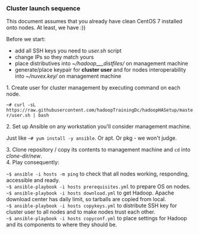 ### Cluster launch sequence

This document assumes that you already have clean CentOS 7 installed onto nodes. At least, we have :))

Before we start:

- add all SSH keys you need to _user.sh_ script
- change IPs so they match yours
- place distributives into _~/hadoop___distfiles/_ on management machine
- generate/place keypair for __cluster user__ and for nodes interoperability into _~/nuvex.key/_ on management machine


1\. Create user for cluster management by executing command on each node.

`~# curl -sL https://raw.githubusercontent.com/hadoopTrainingDc/hadoopHASetup/master/user.sh | bash`

2\. Set up Ansible on any workstation you'll consider management machine.

   Just like `~# yum install -y ansible`. Or apt. Or pkg - we won't judge.

3\. Clone repository / copy its contents to management machine and `cd` into _clone-dir/new_.  
4\. Play consequently:

`~$ ansible -i hosts -m ping` to check that all nodes working, responding, accessible and ready.  
`~$ ansible-playbook -i hosts prerequisites.yml` to prepare OS on nodes.  
`~$ ansible-playbook -i hosts download.yml` to get Hadoop. Apache download center has daily limit, so tarballs are copied from local.  
`~$ ansible-playbook -i hosts copykeys.yml` to distribute SSH key for cluster user to all nodes and to make nodes trust each other.  
`~$ ansible-playbook -i hosts copyconf.yml` to place settings for Hadoop and its components to where they should be.  